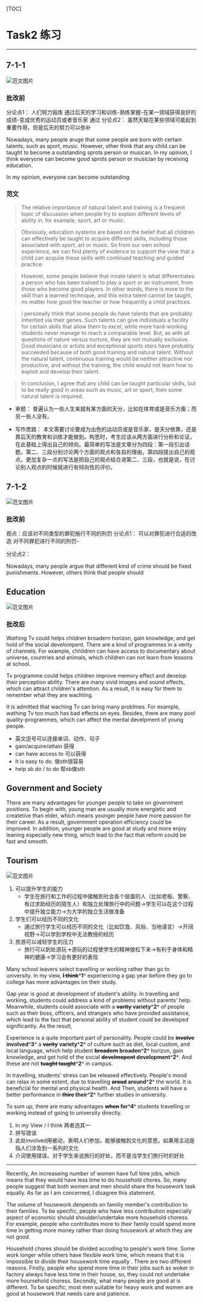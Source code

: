 [TOC]

# Task2 练习

---

## 7-1-1

![范文图片](./resource/5.png)

### 批改前

分论点1：
人们努力锻炼
通过后天的学习和训练-熟练掌握-在某一领域获得良好的成绩-变成优秀的运动员或者音乐家
通过
分论点2：
虽然天赋在某些领域可能起到重要作用，但是后天的努力可以弥补

Nowadays, many people aruge that some people are born with certain talents, such as sport, music. However, other think that any child can be taught to become a outstanding sprots person or musican. In my opinion, I think everyone can become good sprots person or musician by receiving education.

In my opinion, everyone can become outstanding 

### 范文

>The relative importance of natural talent and training is a frequent topic of discussion when people try to explain different levels of ability in, for example, sport, art or music.

>Obviously, education systems are based on the belief that all children can effectively be taught to acquire different skills, including those associated with sport, art or music. So from our own school experience, we can find plenty of evidence to support the view that a child can acquire these skills with continued teaching and guided practice.

>However, some people believe that innate talent is what differentiates a person who has been trained to play a sport or an instrument, from those who become good players. In other words, there is more to the skill than a learned technique, and this extra talent cannot be taught, no matter how good the teacher or how frequently a child practices.

>I personally think that some people do have talents that are probably inherited via their genes. Such talents can give individuals a facility for certain skills that allow them to excel, while more hard-working students never manage to reach a comparable level. But, as with all questions of nature versus nurture, they are not mutually exclusive. Good musicians or artists and exceptional sports stars have probably succeeded because of both good training and natural talent. Without the natural talent, continuous training would be neither attractive nor productive, and without the training, the child would not learn how to exploit and develop their talent.

>In conclusion, I agree that any child can be taught particular skills, but to be really good in areas such as music, art or sport, then some natural talent is required.

- 审题：
普遍认为一些人生来就有某方面的天分，比如在体育或是音乐方面；而另一些人没有。

- 写作思路：
本文需要讨论要成为出色的运动员或是音乐家，是天分依靠，还是靠后天的教育和训练才能做到。构思时，考生应该从两方面进行分析和论证，在此基础上得出自己的倾向。最简单的写法是文章分为四段：第一段引出话题，第二、三段分别讨论两个方面的观点和各自的理由，第四段提出自己的观点。更加复杂一点的写法是把自己的观点结合进第二、三段，也就是说，在讨论别人观点的时候就进行有倾向性的评价。    

## 7-1-2

![范文图片](./resource/7.png)

### 批改前

观点：应该对不同类型的罪犯施行不同的刑罚
分论点1：
可以对罪犯进行合适的改造
对不同罪犯进行不同的刑罚-

分论点2：


Nowadays, many people argue that different kind of crime should be fixed punishments. However, others think that people should 

## Education

![范文图片](./resource/9.jpg)

### 批改后

Wathing Tv could helps children broadern horizon, gain knowledge, and get hold of the social develompent. There are a kind of programmes in a verity of channels. For example, chhildren can have access to documentary about universe, countries and animals, which children can not  learn from lessons at school.

Tv programme could helps children improve memory effect and develop their perception ability. There are many vivid images and sound effects, which can attract children's attention. As a result,  it is easy for them to remember what they are wachting.

It is admitted that waching Tv can bring many problmes. For example, wathing Tv too much has bad effects on eyes. Besides, there are many pool quality-programmes, which can affect the mental develpment of  young people.

* 英文逗号可以连接单词、动作、句子
* gain/acquire/attain 获得
* can have access to 可以获得
* It is easy to do. 做sth很容易
* help sb do / to do 帮sb做sth

## Government and Society 

There are many advantages for younger people to take on government positions. To begin with, young man are usually more energietic and createtive than elder, which means younger people have more passion for their career. As a result, government operation efficiency could be improved. In addition, younger people are good at study and more enjoy leaning especially new thing, which lead to the fact that reform could be fast and smooth.

## Tourism

![范文图片](./resource/8.jpg)

1. 可以提升学生的能力
    - 学生在旅行和工作的过程中接触到社会各个层面的人（比如老板、警察、有过求助经历的陌生人）和独立处理旅行中的问题->学生可以在这个过程中提升独立能力->为大学的独立生活做准备
2. 学生们可以经历不同的文化
    - 通过旅行学生可以经历不同的文化（比如饮食、风俗、当地语言）->开阔视野->可以学到学校中无法教授的经历
3. 旅游可以减轻学生的压力
    - 旅行可以到处游玩->游玩的过程使学生的精神放松下来->有利于身体和精神的健康->学习会有更好的表现

Many school leavers select travelling or working rather than go to university. In my view, **~~I think~~^1^** experiencing a gap year before they go to college has more advantages on their study.

Gap year is good at development of student's ability. In travelling and working, students could address a kind of problems without parents' help. Meanwhile, students could associate with a **~~varity~~ variety^2^** of people such as their boss, officers, and strangers who have provided assistance, which lead to the fact that personal ability of student could be developed significantly. As the result, 

Experience is a quite important part of personality. People could be **~~involve~~ involved^3^** a **~~varity~~ variety^2^** of culture such as diet, local custom, and local language, which help student **~~broadern~~ broaden^2^** horizon, gain knowledge, and get hold of the social **~~develmopent~~ development^2^**. And these are not **~~tuaght taught~~^2^** in campus.

In travelling, students' stress can be released effectively. People's mood can relax in some extent, due to travelling **~~aroud~~ around^2^** the world. It is beneficial for mental and physical health. And Then, students will have a better performance in **~~thire~~ their^2^** further studies in university.

To sum up, there are many advantages **~~when~~ for^4^** students travelling or working instead of going to university directly.

1. In my View / I think 两者选其一
2. 拼写错误
3. 此处involved用被动，表明人们参加，能够接触到文化的意思。如果用主动是指人们涉及到一系列的文化
4. 介词使用错误。对于学生来说旅行的好处，而不是当学生们旅行时的好处




---

Recently, An increaseing number of women have full time jobs, which means that  they would have less time to do  household chores. So, many people suggest that both women and men should share the housework task equally. As far as  I am concerned, I disagree this statement.

The volume of housework denpends on familiy member's contribution to their families. To be specific, people who have less contribution especially aspect of economic should shoulder/undertake more household choress. For example, people who contributes more to their family could spend more time in getting more money rather than  doing housework at which they are not good.

Household chores should be divided accoding to  people's work time. Some work longer while others have flexible work time, which means that it is impossible to  divide their housework time equally . There are two different reasons. Firstly, people who spend more time in their jobs such as woker in factory always have less time in their house, so, they could not undertake more hoursehold choress. Secondly, what many people are good at is different. To be specific, most men suitable for heavy work and women are good at housework that needs care and patience.

